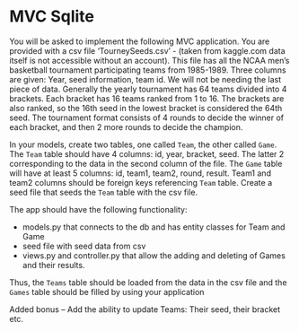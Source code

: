 # MVC Sqlite

You will be asked to implement the following MVC application.
You are provided with a csv file ‘TourneySeeds.csv’ - (taken from kaggle.com data itself is not accessible without an account). This file has all the NCAA men’s basketball tournament participating teams from 1985-1989. Three columns are given: Year, seed information, team id. We will not be needing the last piece of data. Generally the yearly tournament has 64 teams divided into 4 brackets. Each bracket has 16 teams ranked from 1 to 16. The brackets are also ranked, so the 16th seed in the lowest bracket is considered the 64th seed. The tournament format consists of 4 rounds to decide the winner of each bracket, and then 2 more rounds to decide the champion. 

In your models, create two tables, one called `Team`, the other called `Game`. The `Team` table should have 4 columns: id, year, bracket, seed. The latter 2 corresponding to the data in the second column of the file. The `Game` table will have at least 5 columns: id, team1, team2, round, result. Team1 and team2 columns should be foreign keys referencing `Team` table. 
Create a seed file that seeds the `Team` table with the csv file. 

The app should have the following functionality:
 * models.py that connects to the db and has entity classes for Team and Game
 * seed file with seed data from csv
 * views.py and controller.py that allow the adding and deleting of Games and their results.  

Thus, the `Teams` table should be loaded from the data in the csv file and the `Games` table should be filled by using your application

Added bonus – Add the ability to update Teams: Their seed, their bracket etc. 

